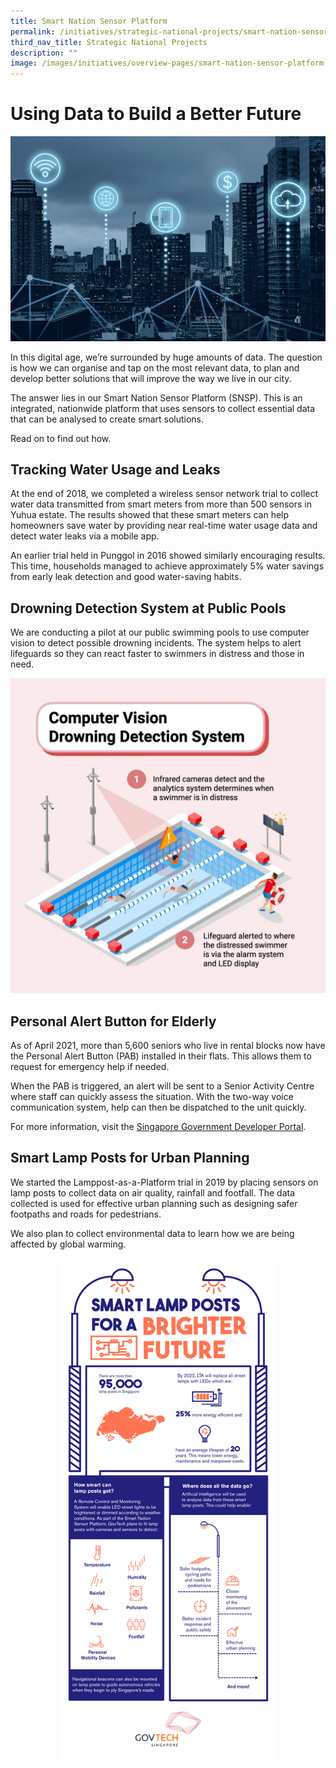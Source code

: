 ```yaml
---
title: Smart Nation Sensor Platform
permalink: /initiatives/strategic-national-projects/smart-nation-sensor-platform
third_nav_title: Strategic National Projects
description: ""
image: /images/initiatives/overview-pages/smart-nation-sensor-platform.png
---
```

# Using Data to Build a Better Future

![Alt text for image on Isomer site](/images/initiatives/smart-nation-sensor-platform-snp.jpeg)

In this digital age, we’re surrounded by huge amounts of data. The question is how we can organise and tap on the most relevant data,  to plan and develop better solutions that will improve the way we live in our city. 

The answer lies in our Smart Nation Sensor Platform (SNSP). This is an integrated, nationwide platform that uses sensors to collect essential data that can be analysed to create smart solutions. 

Read on to find out how.

## Tracking Water Usage and Leaks

At the end of 2018, we completed a wireless sensor network trial to collect water data transmitted from smart meters from more than 500 sensors in Yuhua estate. The results showed that these smart meters can help homeowners save water by providing near real-time water usage data and detect water leaks via a mobile app.

 An earlier trial held in Punggol in 2016 showed similarly encouraging results. This time, households managed to achieve approximately 5% water savings from early leak detection and good water-saving habits.
 
## Drowning Detection System at Public Pools

We are conducting a pilot at our public swimming pools to use computer vision to detect possible drowning incidents.  The system helps to alert lifeguards so they can react faster to swimmers in distress and those in need.

![Alt text for image on Isomer site](/images/initiatives/Computer-vision-drowning-SNSP.jpg)

## Personal Alert Button for Elderly

As of April 2021, more than 5,600 seniors who live in rental blocks now have the Personal Alert Button (PAB) installed in their flats. This allows them to request for emergency help if needed.  

When the PAB is triggered, an alert will be sent to a Senior Activity Centre where staff can quickly assess the situation. With the two-way voice communication system,  help can then be dispatched to the unit quickly. 

For more information, visit the [Singapore Government Developer Portal](https://www.developer.tech.gov.sg/technologies/sensor-platforms-and-internet-of-things/personal-alert-button). 

## Smart Lamp Posts for Urban Planning

We started the Lamppost-as-a-Platform  trial in 2019 by placing sensors on lamp posts to collect data on air quality, rainfall and footfall. The data collected is  used for effective urban planning such as designing safer footpaths and roads for pedestrians. 

We also plan to collect environmental data to learn how we are being affected by global warming.

<div style="width:100%;display:flex;justify-content:center;"><div style="width:70%;height:70%;"><img src="/images/initiatives/smart-lamp-post-govtech.png"></div></div>